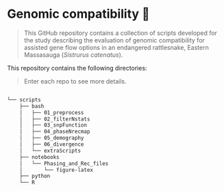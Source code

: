 # Genomic compatibility 🐍
> This GitHub repository contains a collection of scripts developed for the study describing the evaluation of genomic compatibility for assisted gene flow options in an endangered rattlesnake, Eastern Massasauga (_Sistrurus catenatus_).

This repository contains the following directories:
> Enter each repo to see more details.

```bash

└── scripts
    ├── bash
    │   ├── 01_preprocess
    │   ├── 02_filterNstats
    │   ├── 03_snpFunction
    │   ├── 04_phaseNrecmap
    │   ├── 05_demography
    │   ├── 06_divergence
    │   └── extraScripts
    ├── notebooks
    │   └── Phasing_and_Rec_files
    │       └── figure-latex
    ├── python
    └── R

```


```